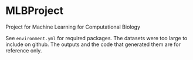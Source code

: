 # MLBProject
Project for Machine Learning for Computational Biology

See `environment.yml` for required packages.
The datasets were too large to include on github. The outputs and the code that generated them are for reference only.